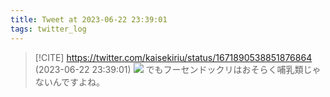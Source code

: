 ```yaml
---
title: Tweet at 2023-06-22 23:39:01
tags: twitter_log
---
```


> [!CITE] https://twitter.com/kaisekiriu/status/1671890538851876864 (2023-06-22 23:39:01)
> ![](https://twitter.com/kaisekiriu/status/1671890538851876864)
> でもフーセンドックリはおそらく哺乳類じゃないんですよね。
